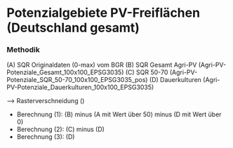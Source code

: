 # Potenzialgebiete PV-Freiflächen (Deutschland gesamt)

### Methodik

(A) SQR Originaldaten (0-max) vom BGR
(B) SQR Gesamt Agri-PV
(Agri-PV-Potenziale_Gesamt_100x100_EPSG3035)
(C) SQR 50-70 (Agri-PV-Potenziale_SQR_50-70_100x100_EPSG3035_pos)
(D) Dauerkulturen (Agri-PV-Potenziale_Dauerkulturen_100x100_EPSG3035)

--> Rasterverschneidung ()

- Berechnung (1): (B) minus (A mit Wert über 50) minus (D mit Wert über 0)
- Berechnung (2): (C) minus (D)
- Berechnung (3): (D)
